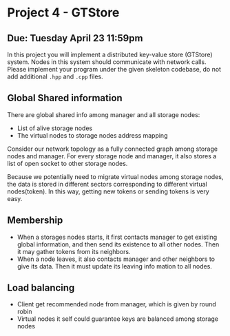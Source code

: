 # Project 4 - GTStore
## Due: Tuesday April 23 11:59pm
In this project you will implement a distributed key-value store (GTStore) system. Nodes in this system should communicate with network calls. Please implement your program under the given skeleton codebase, do not add additional `.hpp` and `.cpp` files.

## Global Shared information
There are global shared info among manager and all storage nodes:
+ List of alive storage nodes
+ The virtual nodes to storage nodes address mapping

Consider our network topology as a fully connected graph among storage nodes and manager.
For every storage node and manager, it also stores a list of open socket to other storage nodes. 

Because we potentially need to migrate virtual nodes among storage nodes, the data is stored in different sectors corresponding to different virtual nodes(token). In this way, getting new tokens or sending tokens is very easy.

## Membership
+ When a storages nodes starts, it first contacts manager to get existing global information, and then send its existence to all other nodes. Then it may gather tokens from its neighbors.
+ When a node leaves, it also contacts manager and other neighbors to give its data. Then it must update its leaving info mation to all nodes. 

## Load balancing
+ Client get recommended node from manager, which is given by round robin
+ Virtual nodes it self could guarantee keys are balanced among storage nodes
